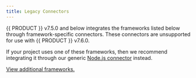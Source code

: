 ```yaml
---
title: Legacy Connectors
---
```


{{ PRODUCT }} v7.5.0 and below integrates the frameworks listed below through framework-specific connectors. These connectors are unsupported for use with {{ PRODUCT }} v7.6.0.

<Callout type="important">

  If your project uses one of these frameworks, then we recommend integrating it through our generic [Node.js connector](/guides/sites_frameworks/getting_started/nodejs_connector) instead.

</Callout>

<V7LegacyFrameworks />

[View additional frameworks.](/guides/sites_frameworks/getting_started)
